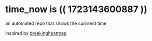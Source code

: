 # time_now is (( 1723143600887 ))

an automated repo that shows the currnent time

inspired by [breakingheatmap](https://github.com/breakingheatmap/breakingheatmap)